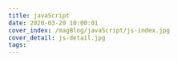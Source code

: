 ```yaml
---
title: javaScript
date: 2020-03-20 10:00:01
cover_index: /magBlog/javaScript/js-index.jpg
cover_detail: js-detail.jpg
tags:
---
```

